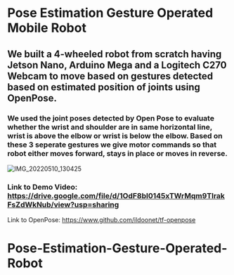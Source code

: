 # Pose Estimation Gesture Operated Mobile Robot
## We built a 4-wheeled robot from scratch having Jetson Nano, Arduino Mega and a Logitech C270 Webcam to move based on gestures detected based on estimated position of joints using OpenPose.
### We used the joint poses detected by Open Pose to evaluate whether the wrist and shoulder are in same horizontal line, wrist is above the elbow or wrist is below the elbow. Based on these 3 seperate gestures we give motor commands so that robot either moves forward, stays in place or moves in reverse.
![IMG_20220510_130425](https://user-images.githubusercontent.com/34472717/232258653-1912e532-5e63-4315-a7d6-d6f22a34e613.jpg)

### Link to Demo Video: https://drive.google.com/file/d/1OdF8bl0145xTWrMqm9TlrakFsZdWkNub/view?usp=sharing

Link to OpenPose: https://www.github.com/ildoonet/tf-openpose
# Pose-Estimation-Gesture-Operated-Robot
